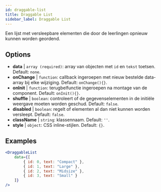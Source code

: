 ```yaml
---
id: draggable-list 
title: Draggable List
sidebar_label: Draggable List
---
```


Een lijst met versleepbare elementen die door de leerlingen opnieuw kunnen worden geordend.

## Options

* __data__ | `array (required)`: array van objecten met `id` en `tekst` toetsen. Default: `none`.
* __onChange__ | `function`: callback ingeroepen met nieuw bestelde data-array bij elke wijziging. Default: `onChange(){}`.
* __onInit__ | `function`: terugbelfunctie ingeroepen na montage van de component. Default: `onInit(){}`.
* __shuffle__ | `boolean`: controleert of de gegevenselementen in de initiële weergave moeten worden geschud. Default: `false`.
* __disabled__ | `boolean`: regelt of elementen al dan niet kunnen worden versleept. Default: `false`.
* __className__ | `string`: klassennaam. Default: `''`.
* __style__ | `object`: CSS inline-stijlen. Default: `{}`.


## Examples

```jsx live
<DraggableList
    data={[
        { id: 0, text: "Compact" },
        { id: 1, text: "Large" },
        { id: 2, text: "Midsize" },
        { id: 3, text: "Small" }
    ]}
/>
```

